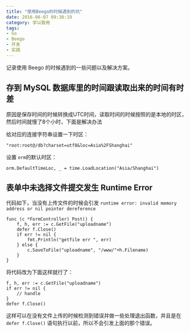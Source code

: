 ```yaml
---
title: "使用Beego的时候遇到的坑"
date: 2016-06-07 09:38:19
category: 学以致用
tags:
- Go
- Beego
- 开发
- 实践
---
```


记录使用 Beego 的时候遇到的一些问题以及解决方案。

## 存到 MySQL 数据库里的时间跟读取出来的时间有时差

原因是保存时间的时候转换成UTC时间，读取时间的时候按照的是本地的时区，然后时间就慢了8个小时，下面是解决办法

给对应的连接字符串设置一下时区：

```
"root:root@/db?charset=utf8&loc=Asia%2FShanghai"
```

设置 `orm`的默认时区：

```
orm.DefaultTimeLoc, _ = time.LoadLocation("Asia/Shanghai")
```

## 表单中未选择文件提交发生 Runtime Error

代码如下，当没有上传文件的时候会引发 `runtime error: invalid memory address or nil pointer dereference`

```
func (c *FormController) Post() {
    f, h, err := c.GetFile("uploadname")
    defer f.Close()
    if err != nil {
        fmt.Println("getfile err ", err)
    } else {
        c.SaveToFile("uploadname", "/www/"+h.Filename)
    }
}
```

将代码改为下面这样就行了：

```
f, h, err := c.GetFile("uploadname")
if err != nil {
	// handle
}
defer f.Close()
```

这样可以在没有文件上传的时候检测到错误并做一些处理退出函数，并且是在 `defer f.Close()` 语句执行以前，所以不会引发上面的那个错误。
